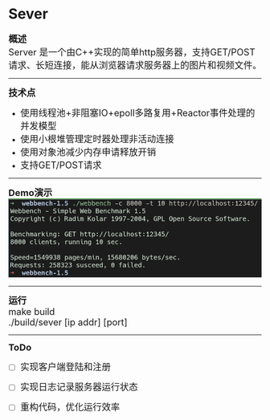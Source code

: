 # Sever  
**<font size=4>概述</font>**   
<font size=4>Server 是一个由C++实现的简单http服务器，支持GET/POST请求、长短连接，能从浏览器请求服务器上的图片和视频文件。</font>  

****************************************************************

**<font size=4>技术点</font>**   
- <font size=4>使用线程池+非阻塞IO+epoll多路复用+Reactor事件处理的并发模型</font>
- <font size=4>使用小根堆管理定时器处理非活动连接</font>
- <font size=4>使用对象池减少内存申请释放开销</font>
- <font size=4>支持GET/POST请求</font>  

*****************************************************************

**<font size=4>Demo演示</font>**
![压力测试](https://github.com/xyyang0/server/blob/main/res/webbench.jpg)

*****************************************************************

**<font size=4>运行</font>**   
<font size=4>make build</font>  
<font size=4>./build/sever [ip addr] [port]</font>

*****************************************************************

**<font size=4>ToDo</font>**
- [ ] <font size=4>实现客户端登陆和注册</font>
- [ ] <font size=4>实现日志记录服务器运行状态</font>
- [ ] <font size=4>重构代码，优化运行效率</font>

  
